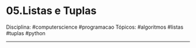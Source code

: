 # 05.Listas e Tuplas
Disciplina: #computerscience #programacao
Tópicos: #algoritmos #listas #tuplas #python 

---


